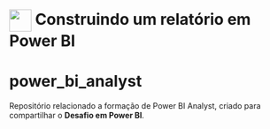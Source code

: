 <h1>
    <a href="https://www.dio.me/">
     <img align="center" width="40px" src="https://hermes.digitalinnovation.one/assets/diome/logo-minimized.png"></a>
    <span> Construindo um relatório em Power BI </span>
</h1>

# power_bi_analyst

Repositório relacionado a formação de Power BI Analyst, criado para compartilhar o **Desafio em Power BI**.
